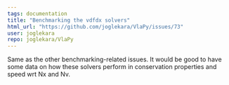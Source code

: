 ```yaml
---
tags: documentation
title: "Benchmarking the vdfdx solvers"
html_url: "https://github.com/joglekara/VlaPy/issues/73"
user: joglekara
repo: joglekara/VlaPy
---
```


Same as the other benchmarking-related issues. It would be good to have some data on how these solvers perform in conservation properties and speed wrt Nx and Nv.